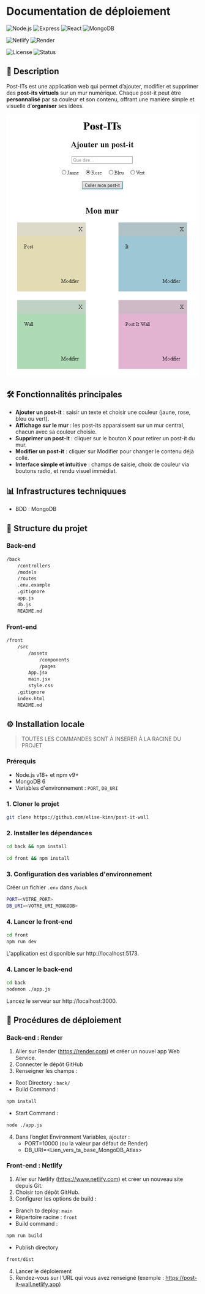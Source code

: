# Documentation de déploiement

![Node.js](https://img.shields.io/badge/Node.js-v18-green?logo=node.js&logoColor=white)
![Express](https://img.shields.io/badge/Express.js-Backend-lightgrey?logo=express&logoColor=white)
![React](https://img.shields.io/badge/React-Front--end-61DAFB?logo=react&logoColor=black)
![MongoDB](https://img.shields.io/badge/Database-MongoDB-4EA94B?logo=mongodb&logoColor=white)

![Netlify](https://img.shields.io/badge/Deployed%20on-Netlify-blue?logo=netlify)
![Render](https://img.shields.io/badge/Backend%20on-Render-purple?logo=render)

![License](https://img.shields.io/badge/License-MIT-yellow?logo=open-source-initiative)
![Status](https://img.shields.io/badge/Status-Finished-green?logo=github)

## 📝 Description
Post-ITs est une application web qui permet d’ajouter, modifier et supprimer des **post-its virtuels** sur un mur numérique.
Chaque post-it peut être **personnalisé** par sa couleur et son contenu, offrant une manière simple et visuelle d’**organiser** ses idées.

![capture d'écran du site](image.png)

## 🛠️ Fonctionnalités principales
- **Ajouter un post-it** : saisir un texte et choisir une couleur (jaune, rose, bleu ou vert).
- **Affichage sur le mur** : les post-its apparaissent sur un mur central, chacun avec sa couleur choisie.
- **Supprimer un post-it** : cliquer sur le bouton X pour retirer un post-it du mur.
- **Modifier un post-it** : cliquer sur Modifier pour changer le contenu déjà collé.
- **Interface simple et intuitive** : champs de saisie, choix de couleur via boutons radio, et rendu visuel immédiat.

## 📊 Infrastructures techniquues
- BDD : MongoDB

## 📂 Structure du projet 
### Back-end
```bash
/back
    /controllers
    /models
    /routes
    .env.example
    .gitignore
    app.js
    db.js
    README.md

```

### Front-end
```bash
/front
    /src
        /assets
            /components
            /pages
        App.jsx
        main.jsx
        style.css
    .gitignore
    index.html
    README.md
```

## ⚙️ Installation locale 
> TOUTES LES COMMANDES SONT À INSERER À LA RACINE DU PROJET

### Prérequis
- Node.js v18+ et npm v9+
- MongoDB 6
- Variables d'environnement : `PORT`, `DB_URI`


### 1. Cloner le projet 
```bash
git clone https://github.com/elise-kinn/post-it-wall
```


### 2. Installer les dépendances 

```bash
cd back && npm install
```
```bash
cd front && npm install
```

### 3. Configuration des variables d'environnement 

Créer un fichier `.env` dans `/back`
```bash
PORT=<VOTRE_PORT>
DB_URI=<VOTRE_URI_MONGODB>
```

### 4. Lancer le front-end
```bash
cd front
npm run dev
```
L'application est disponible sur http://localhost:5173.

### 4. Lancer le back-end
```bash
cd back
nodemon ./app.js
```
Lancez le serveur sur http://localhost:3000.

## 🚀 Procédures de déploiement

### Back-end : Render
1. Aller sur Render (https://render.com) et créer un nouvel app Web Service.
2. Connecter le dépôt GitHub
3. Renseigner les champs :  
- Root Directory : `back/`
- Build Command : 
``` bash
npm install
```

- Start Command :

``` bash
node ./app.js
```

4. Dans l’onglet Environment Variables, ajouter :
    - PORT=10000 (ou la valeur par défaut de Render)
    - DB_URI=<Lien_vers_ta_base_MongoDB_Atlas>

### Front-end : Netlify
1. Aller sur Netlify (https://www.netlify.com) et créer un nouveau site depuis Git.
2. Choisir ton dépôt GitHub.
3. Configurer les options de build :
- Branch to deploy: `main`
- Répertoire racine : `front`
- Build command :
```bash
npm run build
```
- Publish directory
```bash
front/dist
```
4. Lancer le déploiement
5. Rendez-vous sur l'URL qui vous avez renseigné (exemple : https://post-it-wall.netlify.app)